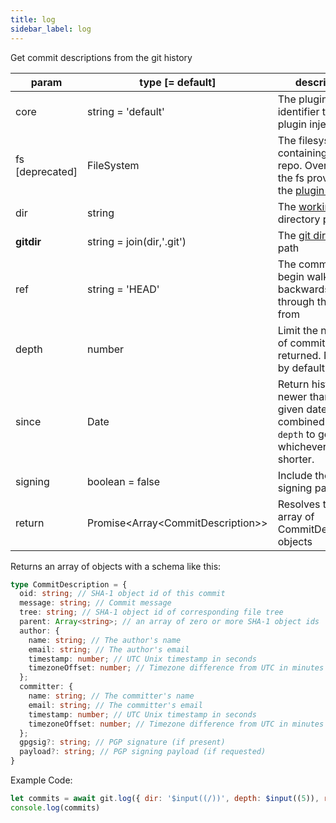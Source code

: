 ```yaml
---
title: log
sidebar_label: log
---
```


Get commit descriptions from the git history

| param           | type [= default]                      | description                                                                                               |
| --------------- | ------------------------------------- | --------------------------------------------------------------------------------------------------------- |
| core            | string = 'default'                    | The plugin core identifier to use for plugin injection                                                    |
| fs [deprecated] | FileSystem                            | The filesystem containing the git repo. Overrides the fs provided by the [plugin system](./plugin_fs.md). |
| dir             | string                                | The [working tree](dir-vs-gitdir.md) directory path                                                       |
| **gitdir**      | string = join(dir,'.git')             | The [git directory](dir-vs-gitdir.md) path                                                                |
| ref             | string = 'HEAD'                       | The commit to begin walking backwards through the history from                                            |
| depth           | number                                | Limit the number of commits returned. No limit by default.                                                |
| since           | Date                                  | Return history newer than the given date. Can be combined with `depth` to get whichever is shorter.       |
| signing         | boolean = false                       | Include the PGP signing payload                                                                           |
| return          | Promise\<Array\<CommitDescription\>\> | Resolves to an array of CommitDescription objects                                                         |

Returns an array of objects with a schema like this:

```ts
type CommitDescription = {
  oid: string; // SHA-1 object id of this commit
  message: string; // Commit message
  tree: string; // SHA-1 object id of corresponding file tree
  parent: Array<string>; // an array of zero or more SHA-1 object ids
  author: {
    name: string; // The author's name
    email: string; // The author's email
    timestamp: number; // UTC Unix timestamp in seconds
    timezoneOffset: number; // Timezone difference from UTC in minutes
  };
  committer: {
    name: string; // The committer's name
    email: string; // The committer's email
    timestamp: number; // UTC Unix timestamp in seconds
    timezoneOffset: number; // Timezone difference from UTC in minutes
  };
  gpgsig?: string; // PGP signature (if present)
  payload?: string; // PGP signing payload (if requested)
}
```

Example Code:

```js live
let commits = await git.log({ dir: '$input((/))', depth: $input((5)), ref: '$input((master))' })
console.log(commits)
```

<script>
(function rewriteEditLink() {
  const el = document.querySelector('a.edit-page-link.button');
  if (el) {
    el.href = 'https://github.com/isomorphic-git/isomorphic-git/edit/master/src/commands/log.js';
  }
})();
</script>